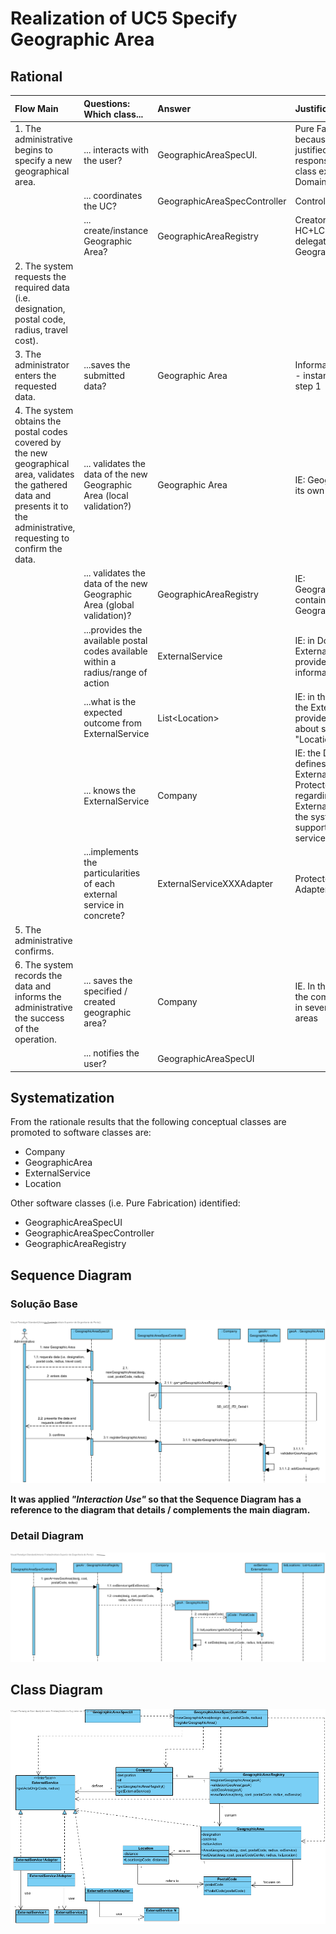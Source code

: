 # Realization of UC5  Specify Geographic Area

## Rational

  | Flow Main                                                                                        | Questions: Which class...                                      | Answer                                       | Justification                                                                                                         |
|:-------------------------------------------------------------------------------------------------------|:------------------------------------------------------------|:-----------------------------------------------|:---------------------------------------------------------------------------------------------------------------------|
| 1. The administrative begins to specify a new geographical area. | ... interacts with the user? | GeographicAreaSpecUI.                          | Pure Fabrication, because it is not justified to attribute this responsibility to any class existing in the Domain Model. |
|| ... coordinates the UC?                                                                              | GeographicAreaSpecController                                | Controller.                                    |                                                                                                                      |
|| ... create/instance Geographic Area?          | GeographicAreaRegistry                                               | Creator (Rule 1) + HC+LC : Company delegates to GeographicAreaRegistry                              |                                                                                                                      |
| 2. The system requests the required data (i.e. designation, postal code, radius, travel cost).  |                  |                                                |                                                                                                                      |
| 3.	The administrator enters the requested data.   | ...saves the submitted data?                    |Geographic Area                                    | Information Expert (IE) - instance created in step 1                                                                                              |
| 4.	 The system obtains the postal codes covered by the new geographical area, validates the gathered data and presents it to the administrative, requesting to confirm the data.                                                              | ... validates the data of the new Geographic Area (local validation?) | Geographic Area                                     | IE: Geographic Area has its own data                                                                                                                    |
|| ... validates the data of the new Geographic Area (global validation)?                                           | GeographicAreaRegistry                                               | IE: GeographicAreaRegistry contains/adds Geographic Area |                                                                                                                      |
||...provides the available postal codes available within a radius/range of action|ExternalService|IE: in Domain Model External Service provides this information. |
||...what is the expected outcome from ExternalService|List\<Location>|IE: in the Domain Model the ExternalService provides information about several "Location" lists. |
||... knows the ExternalService|Company|IE: the Domain Model defines the ExternalService. Protected Variation regarding ExternalService since the system must support several external services|
||...implements the particularities of each external service in concrete?|ExternalServiceXXXAdapter|ProtectedVariation + Adapter|
| 5. The administrative confirms.                                                                     |                                                             |                                                |                                                                                                                      |
| 6.	The system records the data and informs the administrative the success of the operation.                           | ... saves the specified / created geographic area?                            | Company                                 | IE. In the Domain Model the company operates in several geographical areas                                                                |
|| ... notifies the user?                                                                                   | GeographicAreaSpecUI                                        |                                                |                                                                                                                      |

## Systematization ##

 From the rationale results that the following conceptual classes are promoted to software classes are:

 * Company
 * GeographicArea
 * ExternalService
 * Location

Other software classes (i.e. Pure Fabrication) identified:  

 * GeographicAreaSpecUI  
 * GeographicAreaSpecController
 * GeographicAreaRegistry


##	Sequence Diagram
### Solução Base
![SD_UC5_IT2.png](SD_UC5_IT2.png)

**It was applied _"Interaction Use"_ so that the Sequence Diagram has a reference to the diagram that details / complements the main diagram.**


### Detail Diagram

![SD_UC5_IT2_Detail1.png](SD_UC5_IT2_Detail1.png)


##	Class Diagram

![CD_UC5_IT2.png](CD_UC5_IT2.png)
